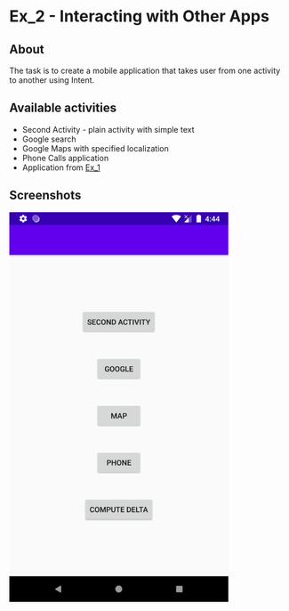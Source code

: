 # Ex_2 - Interacting with Other Apps

## About <a name = "about"></a>

The task is to create a mobile application that takes user from one activity to another using Intent. 

## Available activities
* Second Activity - plain activity with simple text
* Google search
* Google Maps with specified localization
* Phone Calls application
* Application from [Ex_1](https://github.com/JuliaSzymanska/Mobile_Systems/tree/main/Ex_1)

## Screenshots <a name = "screenshots"></a>

<img src="https://github.com/JuliaSzymanska/Mobile_Systems/blob/main/.readme/Ex_2.png" alt="Ex_1 screenshot" height="700"/>